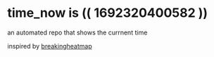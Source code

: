 # time_now is (( 1692320400582 ))

an automated repo that shows the currnent time

inspired by [breakingheatmap](https://github.com/breakingheatmap/breakingheatmap)